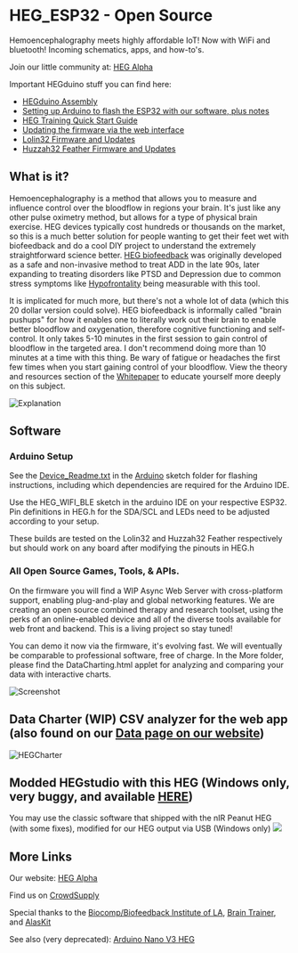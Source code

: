 # HEG_ESP32 - Open Source
Hemoencephalography meets highly affordable IoT! Now with WiFi and bluetooth! Incoming schematics, apps, and how-to's.

Join our little community at: [HEG Alpha](https://hegalpha.com)

Important HEGduino stuff you can find here:
- [HEGduino Assembly](https://github.com/moothyknight/HEG_ESP32/blob/master/Guides/HEGduino%20Assembly%20Guide.pdf)
- [Setting up Arduino to flash the ESP32 with our software, plus notes](https://github.com/moothyknight/HEG_ESP32/blob/master/Device_README.txt)
- [HEG Training Quick Start Guide](https://github.com/moothyknight/HEG_ESP32/blob/master/Guides/HEG%20Training%20Quick%20Start%20Guide.pdf)
- [Updating the firmware via the web interface](https://github.com/moothyknight/HEG_ESP32/blob/master/Guides/How%20To%20Update.pdf)
- [Lolin32 Firmware and Updates](https://github.com/moothyknight/HEG_ESP32/tree/master/Device%20Drivers/HEG_WIFI_BLE_Lolin32)
- [Huzzah32 Feather Firmware and Updates](https://github.com/moothyknight/HEG_ESP32/tree/master/Device%20Drivers/HEG_WIFI_BLE_Feather)
## What is it?
Hemoencephalography is a method that allows you to measure and influence control over the bloodflow in regions your brain. It's just like any other pulse oximetry method, but allows for a type of physical brain exercise. HEG devices typically cost hundreds or thousands on the market, so this is a much better solution for people wanting to get their feet wet with biofeedback and do a cool DIY project to understand the extremely straightforward science better. [HEG biofeedback](https://en.wikipedia.org/wiki/Hemoencephalography) was originally developed as a safe and non-invasive method to treat ADD in the late 90s, later expanding to treating disorders like PTSD and Depression due to common stress symptoms like [Hypofrontality](https://en.wikipedia.org/wiki/Hypofrontality) being measurable with this tool. 

It is implicated for much more, but there's not a whole lot of data (which this 20 dollar version could solve). HEG biofeedback is informally called "brain pushups" for how it enables one to literally work out their brain to enable better bloodflow and oxygenation, therefore cognitive functioning and self-control. It only takes 5-10 minutes in the first session to gain control of bloodflow in the targeted area. I don't recommend doing more than 10 minutes at a time with this thing. Be wary of fatigue or headaches the first few times when you start gaining control of your bloodflow. View the theory and resources section of the [Whitepaper](https://github.com/moothyknight/HEG_ESP32/blob/master/HEG%20Whitepaper.pdf) to educate yourself more deeply on this subject.

![Explanation](https://raw.githubusercontent.com/moothyknight/HEG_Arduino/master/Pics/HEGExplained.png)

## Software

### Arduino Setup
See the [Device_Readme.txt](https://github.com/moothyknight/HEG_ESP32/blob/master/Device_README.txt) in the [Arduino](https://www.arduino.cc/en/Main/Software) sketch folder for flashing instructions, including which dependencies are required for the Arduino IDE.

Use the HEG_WIFI_BLE sketch in the arduino IDE on your respective ESP32. Pin definitions in HEG.h for the SDA/SCL and LEDs need to be adjusted according to your setup. 

These builds are tested on the Lolin32 and Huzzah32 Feather respectively but should work on any board after modifying the pinouts in HEG.h

### All Open Source Games, Tools, & APIs.
On the firmware you will find a WIP Async Web Server with cross-platform support, enabling plug-and-play and global networking features. We are creating an open source combined therapy and research toolset, using the perks of an online-enabled device and all of the diverse tools available for web front and backend. This is a living project so stay tuned!

You can demo it now via the firmware, it's evolving fast. We will eventually be comparable to professional software, free of charge. In the More folder, please find the DataCharting.html applet for analyzing and comparing your data with interactive charts.

![Screenshot](https://github.com/moothyknight/HEG_ESP32/blob/master/Pictures/HEGwebAPI.png?raw=true)

## Data Charter (WIP) CSV analyzer for the web app (also found on our [Data page on our website](https://hegalpha.com))
![HEGCharter](https://github.com/moothyknight/HEG_ESP32/blob/master/Pictures/datacharter.PNG?raw=true)

## Modded HEGstudio with this HEG (Windows only, very buggy, and available [HERE](https://github.com/moothyknight/HEGstudio-Fork-HEGduino))
You may use the classic software that shipped with the nIR Peanut HEG (with some fixes), modified for our HEG output via USB (Windows only)
![](https://raw.githubusercontent.com/moothyknight/HEG_ESP32/master/Pictures/20190211_201736.PNG)


## More Links
Our website: [HEG Alpha](https://hegalpha.com)

Find us on [CrowdSupply](https://crowdsupply.com/alaskit/hegduino)

Special thanks to the [Biocomp/Biofeedback Institute of LA](https://www.biocompresearch.org/), [Brain Trainer](https://brain-trainer.com/), and [AlasKit](https://alaskit.net)

See also (very deprecated):
[Arduino Nano V3 HEG](https://github.com/moothyknight/HEG_Arduino)

